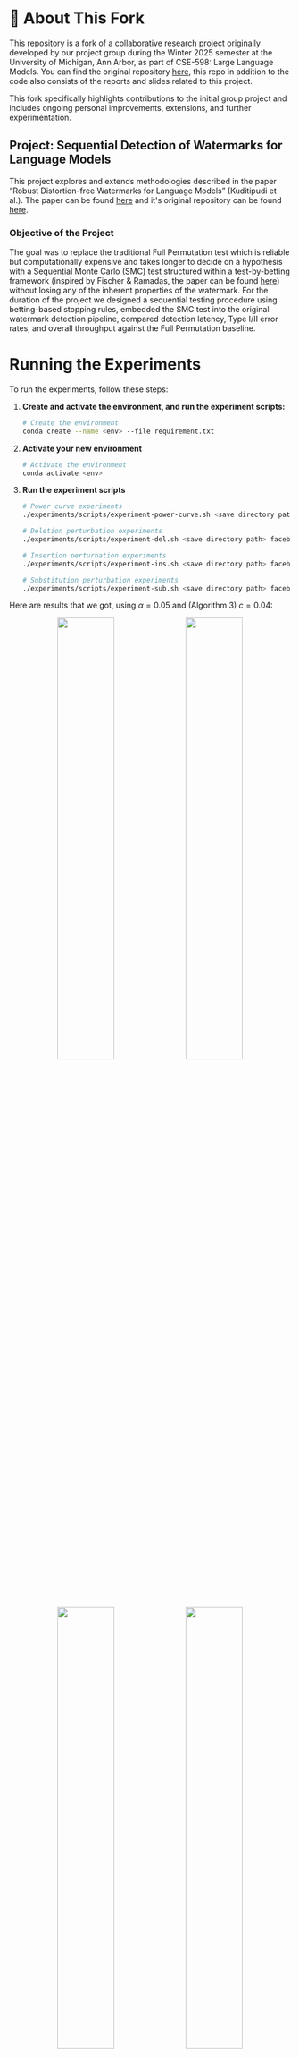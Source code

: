 # 📌 About This Fork

This repository is a fork of a collaborative research project originally developed by our project group during the Winter 2025 semester at the University of Michigan, Ann Arbor, as part of CSE-598: Large Language Models. You can find the original repository [here](https://github.com/emiliocantuc/watermark-sequential), this repo in addition to the code also consists of the reports and slides related to this project.

This fork specifically highlights contributions to the initial group project and includes ongoing personal improvements, extensions, and further experimentation.

## Project: Sequential Detection of Watermarks for Language Models

This project explores and extends methodologies described in the paper “Robust Distortion-free Watermarks for Language Models” (Kuditipudi et al.). The paper can be found [here](https://arxiv.org/abs/2307.15593) and it's original repository can be found [here](https://github.com/jthickstun/watermark).

### Objective of the Project

The goal was to replace the traditional Full Permutation test which is reliable but computationally expensive and takes longer to decide on a hypothesis with a Sequential Monte Carlo (SMC) test structured within a test-by-betting framework (inspired by Fischer & Ramadas, the paper can be found [here](https://arxiv.org/abs/2401.07365)) without losing any of the inherent properties of the watermark.
For the duration of the project we designed a sequential testing procedure using betting-based stopping rules, embedded the SMC test into the original watermark detection pipeline, compared detection latency, Type I/II error rates, and overall throughput against the Full Permutation baseline.

# Running the Experiments

To run the experiments, follow these steps:

1. **Create and activate the environment, and run the experiment scripts:**

   ```bash
   # Create the environment
   conda create --name <env> --file requirement.txt

2. **Activate your new environment**
   ```bash
   # Activate the environment
   conda activate <env>
3. **Run the experiment scripts**
   ```bash
   # Power curve experiments
   ./experiments/scripts/experiment-power-curve.sh <save directory path> facebook/opt-1.3b

   # Deletion perturbation experiments
   ./experiments/scripts/experiment-del.sh <save directory path> facebook/opt-1.3b

   # Insertion perturbation experiments
   ./experiments/scripts/experiment-ins.sh <save directory path> facebook/opt-1.3b

   # Substitution perturbation experiments
   ./experiments/scripts/experiment-sub.sh <save directory path> facebook/opt-1.3b

Here are results that we got, using $\alpha = 0.05$ and (Algorithm 3) $c=0.04$:
<p align="center">
  <img src="results/power and null rejection.png" width="45%"/>
  <img src="results/decision permutations.png" width="45%"/>
</p>

<p align="center">
  <img src="results/avg_pval_by_method.png" width="45%"/>
  <img src="results/avg_power_by_method.png" width="45%"/>
</p>

<p align="center">
  <img src="results/avg_nullrate_by_method.png" width="45%"/>
  <img src="results/avg_perms_by_method.png" width="45%"/>
</p>

<p align="center">
  <img src="results/combined_pval_vs_rate.png" width="45%"/>
  <img src="results/combined_power_vs_rate.png" width="45%"/>
</p>

<p align="center">
  <img src="results/combined_nullrate_vs_rate.png" width="45%"/>
  <img src="results/combined_perms_vs_rate.png" width="45%"/>
</p>



## References
```bib
@article{kuditipudi2023robust,
  title={Robust Distortion-free Watermarks for Language Models},
  author={Kuditipudi, Rohith and Thickstun, John and Hashimoto, Tatsunori and Liang, Percy},
  journal={arXiv preprint arXiv:2307.15593},
  year={2023}
}
```

```bib
@misc{fischer2024sequentialmontecarlotestingbetting,
      title={Sequential Monte-Carlo testing by betting}, 
      author={Lasse Fischer and Aaditya Ramdas},
      year={2024},
      eprint={2401.07365},
      archivePrefix={arXiv},
      primaryClass={stat.ME},
      url={https://arxiv.org/abs/2401.07365}, 
}
```
